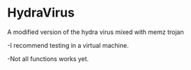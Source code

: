 # HydraVirus
A modified version of the hydra virus mixed with memz trojan

-I recommend testing in a virtual machine.

-Not all functions works yet.
